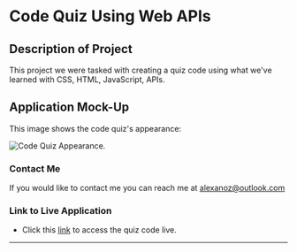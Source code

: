 # Code Quiz Using Web APIs

## Description of Project
This project we were tasked with creating a quiz code using what we've learned with CSS, HTML, JavaScript, APIs.

## Application Mock-Up
This image shows the code quiz's appearance:

![Code Quiz Appearance.](./Assets/_Users_ozyalex_gt-bootcamp_homework_password_gen_index.html.png)

### Contact Me
If you would like to contact me you can reach me at [alexanoz@outlook.com](alexanoz@outlook.com)

### Link to Live Application
* Click this [link](https://www.owasp.org/index.php/Password_special_characters) to access the quiz code live.
---

